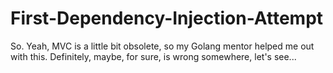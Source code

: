 # First-Dependency-Injection-Attempt
So. Yeah, MVC is a little bit obsolete, so my Golang mentor helped me out with this. Definitely, maybe, for sure, is wrong somewhere, let's see...
